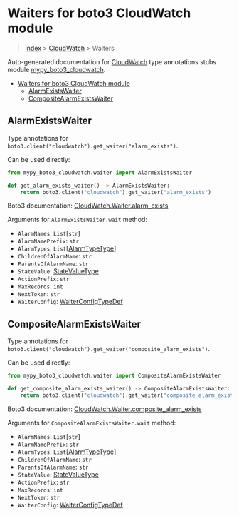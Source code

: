 # Waiters for boto3 CloudWatch module

> [Index](..) > [CloudWatch](.) > Waiters

Auto-generated documentation for
[CloudWatch](https://boto3.amazonaws.com/v1/documentation/api/latest/reference/services/cloudwatch.html#CloudWatch)
type annotations stubs module
[mypy_boto3_cloudwatch](https://pypi.org/project/mypy-boto3-cloudwatch/).

- [Waiters for boto3 CloudWatch module](#waiters-for-boto3-cloudwatch-module)
  - [AlarmExistsWaiter](#alarmexistswaiter)
  - [CompositeAlarmExistsWaiter](#compositealarmexistswaiter)

## AlarmExistsWaiter

Type annotations for `boto3.client("cloudwatch").get_waiter("alarm_exists")`.

Can be used directly:

```python
from mypy_boto3_cloudwatch.waiter import AlarmExistsWaiter

def get_alarm_exists_waiter() -> AlarmExistsWaiter:
    return boto3.client("cloudwatch").get_waiter("alarm_exists")
```

Boto3 documentation:
[CloudWatch.Waiter.alarm_exists](https://boto3.amazonaws.com/v1/documentation/api/latest/reference/services/cloudwatch.html#CloudWatch.Waiter.AlarmExists)

Arguments for `AlarmExistsWaiter.wait` method:

- `AlarmNames`: `List`\[`str`\]
- `AlarmNamePrefix`: `str`
- `AlarmTypes`: `List`\[[AlarmTypeType](./literals.md#alarmtypetype)\]
- `ChildrenOfAlarmName`: `str`
- `ParentsOfAlarmName`: `str`
- `StateValue`: [StateValueType](./literals.md#statevaluetype)
- `ActionPrefix`: `str`
- `MaxRecords`: `int`
- `NextToken`: `str`
- `WaiterConfig`: [WaiterConfigTypeDef](./type_defs.md#waiterconfigtypedef)

## CompositeAlarmExistsWaiter

Type annotations for
`boto3.client("cloudwatch").get_waiter("composite_alarm_exists")`.

Can be used directly:

```python
from mypy_boto3_cloudwatch.waiter import CompositeAlarmExistsWaiter

def get_composite_alarm_exists_waiter() -> CompositeAlarmExistsWaiter:
    return boto3.client("cloudwatch").get_waiter("composite_alarm_exists")
```

Boto3 documentation:
[CloudWatch.Waiter.composite_alarm_exists](https://boto3.amazonaws.com/v1/documentation/api/latest/reference/services/cloudwatch.html#CloudWatch.Waiter.CompositeAlarmExists)

Arguments for `CompositeAlarmExistsWaiter.wait` method:

- `AlarmNames`: `List`\[`str`\]
- `AlarmNamePrefix`: `str`
- `AlarmTypes`: `List`\[[AlarmTypeType](./literals.md#alarmtypetype)\]
- `ChildrenOfAlarmName`: `str`
- `ParentsOfAlarmName`: `str`
- `StateValue`: [StateValueType](./literals.md#statevaluetype)
- `ActionPrefix`: `str`
- `MaxRecords`: `int`
- `NextToken`: `str`
- `WaiterConfig`: [WaiterConfigTypeDef](./type_defs.md#waiterconfigtypedef)
